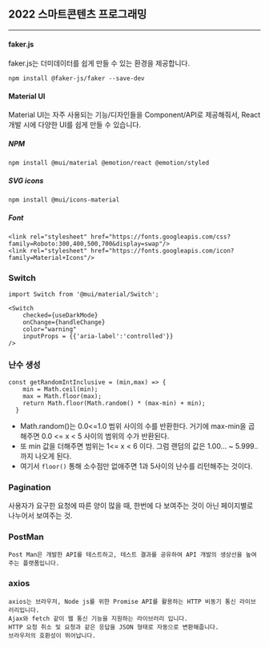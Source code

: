 ## 2022 스마트콘텐츠 프로그래밍
---

#### faker.js
faker.js는 더미데이터를 쉽게 만들 수 있는 환경을 제공합니다.
```
npm install @faker-js/faker --save-dev
```

#### Material UI
Material UI는 자주 사용되는 기능/디자인들을 Component/API로 제공해줘서, React 개발 시에 다양한 UI를 쉽게 만들 수 있습니다. 
##### NPM
```
npm install @mui/material @emotion/react @emotion/styled
```

##### SVG icons
```
npm install @mui/icons-material
```

##### Font
```
<link rel="stylesheet" href="https://fonts.googleapis.com/css?family=Roboto:300,400,500,700&display=swap"/>
<link rel="stylesheet" href="https://fonts.googleapis.com/icon?family=Material+Icons"/>
```


### Switch
```
import Switch from '@mui/material/Switch';
```

```
<Switch
    checked={useDarkMode}
    onChange={handleChange}
    color="warning"
    inputProps = {{'aria-label':'controlled'}}
/>
```

### 난수 생성
```
const getRandomIntInclusive = (min,max) => {
    min = Math.ceil(min);
    max = Math.floor(max);
    return Math.floor(Math.random() * (max-min) + min);
  }
```
- Math.random()는 0.0<=1.0 범위 사이의 수를 반환한다. 거기에 max-min을 곱해주면 0.0 <= x < 5 사이의 범위의 수가 반환된다.
- 또 min 값을 더해주면 범위는 1<= x < 6 이다. 그럼 랜덤의 값은 1.00... ~ 5.999.. 까지 나오게 된다. 
- 여기서 <code>floor()</code> 통해 소수점만 없애주면 1과 5사이의 난수를 리턴해주는 것이다.

### Pagination 
사용자가 요구한 요청에 따른 양이 많을 때, 한번에 다 보여주는 것이 아닌 페이지별로 나누어서 보여주는 것.

### PostMan
```
Post Man은 개발한 API를 테스트하고, 테스트 결과를 공유하여 API 개발의 생상선을 높여주는 플랫폼입니다.
```

### axios
```
axios는 브라우저, Node js를 위한 Promise API를 활용하는 HTTP 비동기 통신 라이브러리입니다.
Ajax와 fetch 같이 웹 통신 기능을 지원하는 라이브러리 입니다.
HTTP 요청 취소 및 요청과 같은 응답을 JSON 형태로 자동으로 변환해줍니다.
브라우저의 호환성이 뛰어납니다.
```